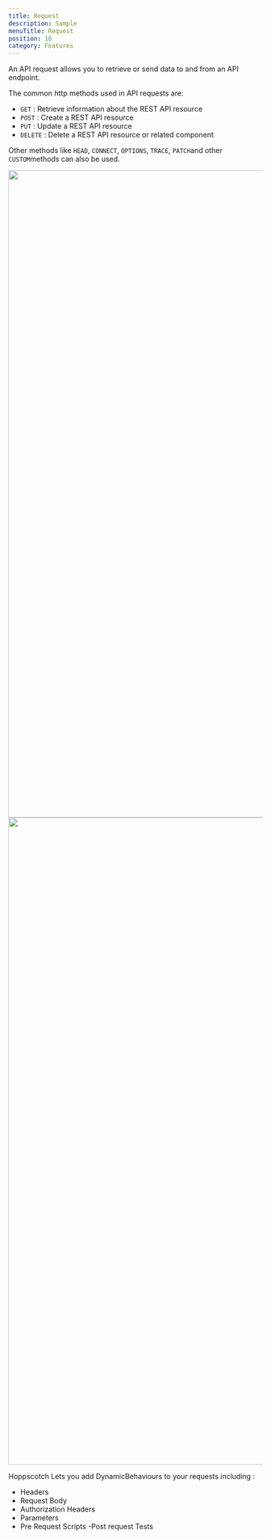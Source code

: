 ```yaml
---
title: Request
description: Sample
menuTitle: Request
position: 16
category: Features
---
```


An API request allows you to retrieve or send data to and from an API endpoint.

The common http methods used in API requests are:

- `GET` : Retrieve information about the REST API resource
- `POST` : Create a REST API resource
- `PUT` : Update a REST API resource
- `DELETE` : Delete a REST API resource or related component

Other methods like `HEAD`, `CONNECT`, `OPTIONS`, `TRACE`, `PATCH`and other `CUSTOM`methods can also be used.

<img src="/api/method-dark.png" class="dark-img" height="1280" width="640" alt=""/>
<img src="/api/method-light.png" class="light-img" height="1280" width="640" alt=""/>

Hoppscotch Lets you add DynamicBehaviours to your requests including :

- Headers
- Request Body
- Authorization Headers
- Parameters
- Pre Request Scripts
  -Post request Tests

